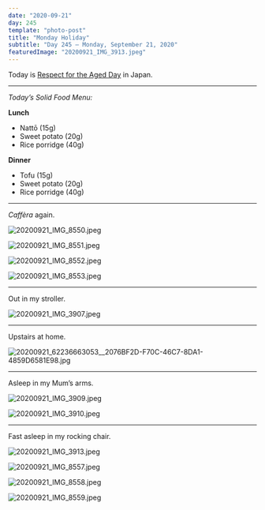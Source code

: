 ```yaml
---
date: "2020-09-21"
day: 245
template: "photo-post"
title: "Monday Holiday"
subtitle: "Day 245 – Monday, September 21, 2020"
featuredImage: "20200921_IMG_3913.jpeg"
---
```


Today is <a href="https://en.wikipedia.org/wiki/Respect_for_the_Aged_Day">Respect for the Aged Day</a> in Japan.

<hr />

_Today’s Solid Food Menu:_

**Lunch**

- Nattō (15g)
- Sweet potato (20g)
- Rice porridge (40g)

**Dinner**

- Tofu (15g)
- Sweet potato (20g)
- Rice porridge (40g)

<hr />

*Caffèra* again.

![20200921_IMG_8550.jpeg](20200921_IMG_8550.jpeg)

![20200921_IMG_8551.jpeg](20200921_IMG_8551.jpeg)

![20200921_IMG_8552.jpeg](20200921_IMG_8552.jpeg)

![20200921_IMG_8553.jpeg](20200921_IMG_8553.jpeg)

<hr />

Out in my stroller.

![20200921_IMG_3907.jpeg](20200921_IMG_3907.jpeg)

<hr />

Upstairs at home.

![20200921_62236663053__2076BF2D-F70C-46C7-8DA1-4859D6581E98.jpg](20200921_62236663053__2076BF2D-F70C-46C7-8DA1-4859D6581E98.jpg)

<hr />

Asleep in my Mum’s arms.

![20200921_IMG_3909.jpeg](20200921_IMG_3909.jpeg)

![20200921_IMG_3910.jpeg](20200921_IMG_3910.jpeg)

<hr />

Fast asleep in my rocking chair.

![20200921_IMG_3913.jpeg](20200921_IMG_3913.jpeg)

![20200921_IMG_8557.jpeg](20200921_IMG_8557.jpeg)

![20200921_IMG_8558.jpeg](20200921_IMG_8558.jpeg)

![20200921_IMG_8559.jpeg](20200921_IMG_8559.jpeg)
